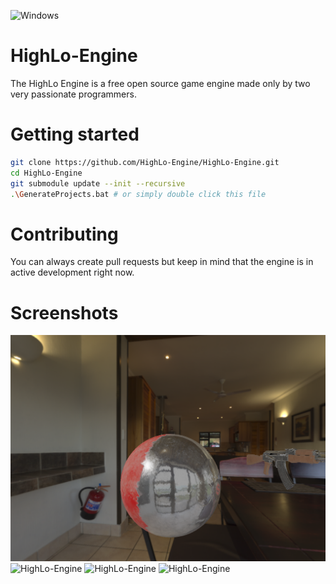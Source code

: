 ![Windows](https://github.com/HighLo-Engine/HighLo-Engine/actions/workflows/Windows.yml/badge.svg?branch=master)

# HighLo-Engine

The HighLo Engine is a free open source game engine made only by two very passionate programmers.

# Getting started

```sh
git clone https://github.com/HighLo-Engine/HighLo-Engine.git
cd HighLo-Engine
git submodule update --init --recursive
.\GenerateProjects.bat # or simply double click this file
```

# Contributing

You can always create pull requests but keep in mind that the engine is in active development right now.

# Screenshots

![HighLo-Engine](/Screenshots/HighLo-Screenshot-1.png?raw=true "HIghLo-Engine-1")
![HighLo-Engine](/Screenshots/HighLo-Screenshot-2.png?raw=true "HIghLo-Engine-2")
![HighLo-Engine](/Screenshots/HighLo-Screenshot-3.png?raw=true "HIghLo-Engine-3")
![HighLo-Engine](/Screenshots/HighLo-Screenshot-4.png?raw=true "HIghLo-Engine-4")